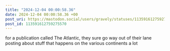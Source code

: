 ```yaml
---
title: "2024-12-04 00:00:58.36"
date: 2024-12-04 00:00:58.36 +00
post_uri: https://mastodon.social/users/gravely/statuses/113591612759275570
post_id: 113591612759275570
---
```

for a publication called The Atlantic, they sure go way out of their lane posting about stuff that happens on the various continents a lot


